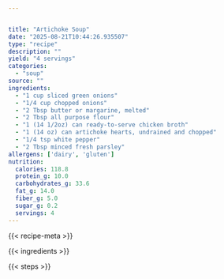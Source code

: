 ```yaml
---


title: "Artichoke Soup"
date: "2025-08-21T10:44:26.935507"
type: "recipe"
description: ""
yield: "4 servings"
categories:
  - "soup"
source: ""
ingredients:
  - "1 cup sliced green onions"
  - "1/4 cup chopped onions"
  - "2 Tbsp butter or margarine, melted"
  - "2 Tbsp all purpose flour"
  - "1 (14 1/2oz) can ready-to-serve chicken broth"
  - "1 (14 oz) can artichoke hearts, undrained and chopped"
  - "1/4 tsp white pepper"
  - "2 Tbsp minced fresh parsley"
allergens: ['dairy', 'gluten']
nutrition:
  calories: 118.8
  protein_g: 10.0
  carbohydrates_g: 33.6
  fat_g: 14.0
  fiber_g: 5.0
  sugar_g: 0.2
  servings: 4
---
```


{{< recipe-meta >}}

{{< ingredients >}}

{{< steps >}}
